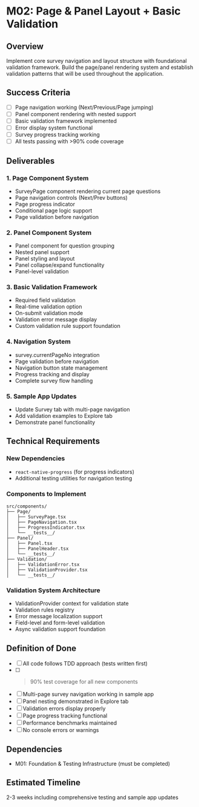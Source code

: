 # M02: Page & Panel Layout + Basic Validation

## Overview
Implement core survey navigation and layout structure with foundational validation framework. Build the page/panel rendering system and establish validation patterns that will be used throughout the application.

## Success Criteria
- [ ] Page navigation working (Next/Previous/Page jumping)
- [ ] Panel component rendering with nested support
- [ ] Basic validation framework implemented
- [ ] Error display system functional
- [ ] Survey progress tracking working
- [ ] All tests passing with >90% code coverage

## Deliverables

### 1. Page Component System
- SurveyPage component rendering current page questions
- Page navigation controls (Next/Prev buttons)
- Page progress indicator
- Conditional page logic support
- Page validation before navigation

### 2. Panel Component System  
- Panel component for question grouping
- Nested panel support
- Panel styling and layout
- Panel collapse/expand functionality
- Panel-level validation

### 3. Basic Validation Framework
- Required field validation
- Real-time validation option
- On-submit validation mode
- Validation error message display
- Custom validation rule support foundation

### 4. Navigation System
- survey.currentPageNo integration
- Page validation before navigation
- Navigation button state management
- Progress tracking and display
- Complete survey flow handling

### 5. Sample App Updates
- Update Survey tab with multi-page navigation
- Add validation examples to Explore tab
- Demonstrate panel functionality

## Technical Requirements

### New Dependencies
- `react-native-progress` (for progress indicators)
- Additional testing utilities for navigation testing

### Components to Implement
```
src/components/
├── Page/
│   ├── SurveyPage.tsx
│   ├── PageNavigation.tsx
│   ├── ProgressIndicator.tsx
│   └── __tests__/
├── Panel/
│   ├── Panel.tsx
│   ├── PanelHeader.tsx
│   └── __tests__/
├── Validation/
│   ├── ValidationError.tsx
│   ├── ValidationProvider.tsx
│   └── __tests__/
```

### Validation System Architecture
- ValidationProvider context for validation state
- Validation rules registry
- Error message localization support
- Field-level and form-level validation
- Async validation support foundation

## Definition of Done
- [ ] All code follows TDD approach (tests written first)
- [ ] >90% test coverage for all new components
- [ ] Multi-page survey navigation working in sample app
- [ ] Panel nesting demonstrated in Explore tab
- [ ] Validation errors display properly
- [ ] Page progress tracking functional
- [ ] Performance benchmarks maintained
- [ ] No console errors or warnings

## Dependencies
- M01: Foundation & Testing Infrastructure (must be completed)

## Estimated Timeline
2-3 weeks including comprehensive testing and sample app updates